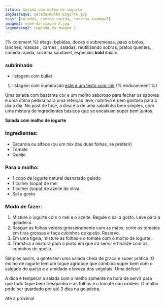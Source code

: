 ```yaml
---
titulo: Salada com molho de iogurte
imgdestaque: salada-molho-iogurte.jpg
tags: [saladas, comida rapida, cozinha saudavel]
imagem2: nome-da-imagem-2.jpg
legendaimg2: Legenda da imagem 2
---
```

{% comment %}
#tags: bebidas, doces e sobremesas, paes e bolos, lanches, massas , carnes , saladas, reutilizando sobras, pratos quentes, comida rapida, cozinha saudavel, especiais
**bold**
*italico*
### sublinhado
* listagem com bullet
1. listagem com numeração
[este é um texto com link](https://www.enderecodolink.com)
{% endcomment %}

Uma salada com bastante cor e um molho saboroso para fechar os sabores é uma ótima pedida para uma refeição leve, nutritiva e bem gostosa para o dia a dia. No post de hoje, a dica é a de uma saladinha bem simples, com uma mistura de ingredientes básicos que se encaixam super bem juntos. 

**Salada com molho de iogurte**

### Ingredientes:

* Escarola ou alface (ou um mix das duas folhas, se preferir)
* Tomate 
* Queijo 

### Para o molho:
* 1 copo de Iogurte natural desnatado gelado
* 1 colher (sopa) de mel
* 1 colher (sopa) de azeite de oliva
* Sal a gosto

### Modo de fazer: 

1. Misture o iogurte com o mel e o azeite. Regule o sal a gosto. Leve para a geladeira.
2. Rasgue as folhas verdes grosseiramente com as mãos, corte os tomates em tiras grossas e faça cubinhos de queijo. Reserve.
3. Em uma tigela, misture as folhas e o tomate com o molho de iogurte. 
4. Transfira a mistura para o prato em que irá servir e finalize com os cubinhos de queijo. 

Simples assim, a gente tem uma salada cheia de graça e super prática. O molho de iogurte tem um toque agridoce que combina super bem com o salgado do queijo e a umidade e leveza dos vegetais. Uma delícia!

A dica é temperar a salada com o molho somente na hora de servir para que tudo fique bem fresquinho e as folhas e o tomate não oxidem. O molho pode ser guardado por até 3 dias na geladeira.

Até a próxima!
